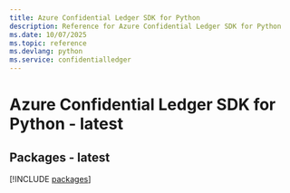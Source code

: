 ```yaml
---
title: Azure Confidential Ledger SDK for Python
description: Reference for Azure Confidential Ledger SDK for Python
ms.date: 10/07/2025
ms.topic: reference
ms.devlang: python
ms.service: confidentialledger
---
```

# Azure Confidential Ledger SDK for Python - latest
## Packages - latest
[!INCLUDE [packages](confidential-ledger-index.md)]